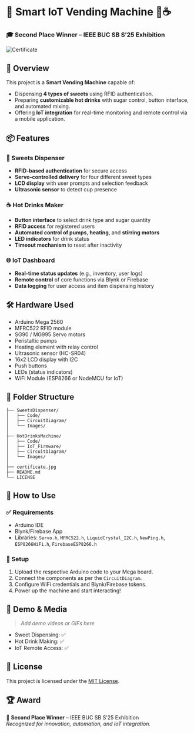 
# 🧠 Smart IoT Vending Machine 🍬☕

### 🎓 Second Place Winner – IEEE BUC SB S’25 Exhibition

![Certificate](./certificate.jpg)

## 🔹 Overview
This project is a **Smart Vending Machine** capable of:
- Dispensing **4 types of sweets** using RFID authentication.
- Preparing **customizable hot drinks** with sugar control, button interface, and automated mixing.
- Offering **IoT integration** for real-time monitoring and remote control via a mobile application.

## 📦 Features

### 🍬 Sweets Dispenser
- **RFID-based authentication** for secure access  
- **Servo-controlled delivery** for four different sweet types  
- **LCD display** with user prompts and selection feedback  
- **Ultrasonic sensor** to detect cup presence  

### ☕ Hot Drinks Maker
- **Button interface** to select drink type and sugar quantity  
- **RFID access** for registered users  
- **Automated control of pumps**, **heating**, and **stirring motors**  
- **LED indicators** for drink status  
- **Timeout mechanism** to reset after inactivity  

### 🌐 IoT Dashboard
- **Real-time status updates** (e.g., inventory, user logs)  
- **Remote control** of core functions via Blynk or Firebase  
- **Data logging** for user access and item dispensing history  

## 🛠️ Hardware Used
- Arduino Mega 2560  
- MFRC522 RFID module  
- SG90 / MG995 Servo motors  
- Peristaltic pumps  
- Heating element with relay control  
- Ultrasonic sensor (HC-SR04)  
- 16x2 LCD display with I2C  
- Push buttons  
- LEDs (status indicators)  
- WiFi Module (ESP8266 or NodeMCU for IoT)  

## 📁 Folder Structure
```
├── SweetsDispenser/
│   ├── Code/
│   ├── CircuitDiagram/
│   └── Images/
│
├── HotDrinksMachine/
│   ├── Code/
│   ├── IoT_Firmware/
│   ├── CircuitDiagram/
│   └── Images/
│
├── certificate.jpg
├── README.md
└── LICENSE
```

## 🚀 How to Use

### ✅ Requirements
- Arduino IDE  
- Blynk/Firebase App  
- Libraries: `Servo.h`, `MFRC522.h`, `LiquidCrystal_I2C.h`, `NewPing.h`, `ESP8266WiFi.h`, `FirebaseESP8266.h`  

### 🔧 Setup
1. Upload the respective Arduino code to your Mega board.  
2. Connect the components as per the `CircuitDiagram`.  
3. Configure WiFi credentials and Blynk/Firebase tokens.  
4. Power up the machine and start interacting!

## 📸 Demo & Media
> _Add demo videos or GIFs here_  
- Sweet Dispensing: ✅  
- Hot Drink Making: ✅  
- IoT Remote Access: ✅  

## 📜 License
This project is licensed under the [MIT License](LICENSE).

## 🏆 Award
🥈 **Second Place Winner** – IEEE BUC SB S'25 Exhibition  
_Recognized for innovation, automation, and IoT integration._
